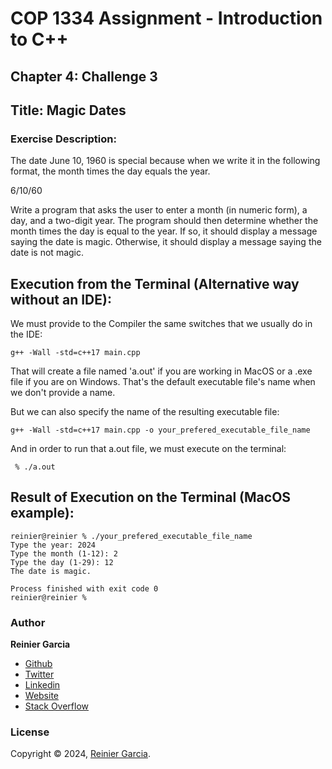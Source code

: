 # COP 1334 Assignment - Introduction to C++

## Chapter 4: Challenge 3

## Title: Magic Dates

### Exercise Description:

The date June 10, 1960 is special because when we write it in the following format, the month times the day equals the year.

6/10/60

Write a program that asks the user to enter a month (in numeric form), a day, and a two-digit year. The program should then determine whether the month times the day is equal to the year. If so, it should display a message saying the date is magic. Otherwise, it should display a message saying the
date is not magic.

## Execution from the Terminal (Alternative way without an IDE):

We must provide to the Compiler the same switches that we usually do in the IDE:

```terminal
g++ -Wall -std=c++17 main.cpp
```

That will create a file named 'a.out' if you are working in MacOS or a .exe file if you are on Windows. That's the default executable file's name when we don't provide a name.

But we can also specify the name of the resulting executable file:

```terminal
g++ -Wall -std=c++17 main.cpp -o your_prefered_executable_file_name
```

And in order to run that a.out file, we must execute on the terminal:

```terminal
 % ./a.out
```

## Result of Execution on the Terminal (MacOS example):

```terminal
reinier@reinier % ./your_prefered_executable_file_name
Type the year: 2024
Type the month (1-12): 2
Type the day (1-29): 12
The date is magic.

Process finished with exit code 0
reinier@reinier % 
```

### Author

**Reinier Garcia**

* [Github](https://github.com/reymillenium)
* [Twitter](https://twitter.com/ReinierGarciaR)
* [Linkedin](https://www.linkedin.com/in/reiniergarcia/)
* [Website](https://www.reiniergarcia.dev/)
* [Stack Overflow](https://stackoverflow.com/users/9616949/reinier-garcia)

### License

Copyright © 2024, [Reinier Garcia](https://github.com/reymillenium).


